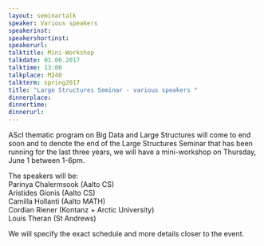 ```yaml
---
layout: seminartalk
speaker: Various speakers
speakerinst: 
speakershortinst: 
speakerurl: 
talktitle: Mini-Workshop
talkdate: 01.06.2017
talktime: 13:00
talkplace: M240
talkterm: spring2017
title: "Large Structures Seminar - various speakers "
dinnerplace: 
dinnertime: 
dinnerurl: 
---
```

AScI thematic program on Big Data and Large Structures will come to end soon and to denote the end of the Large Structures Seminar that has been running for the last three years, we will have a mini-workshop on Thursday, June 1 between 1-6pm.
 
The speakers will be:  
Parinya Chalermsook (Aalto CS)  
Aristides Gionis (Aalto CS)  
Camilla Hollanti (Aalto MATH)  
Cordian Riener (Kontanz + Arctic University)  
Louis Theran (St Andrews)  
 
We will specify the exact schedule and more details closer to the event.
